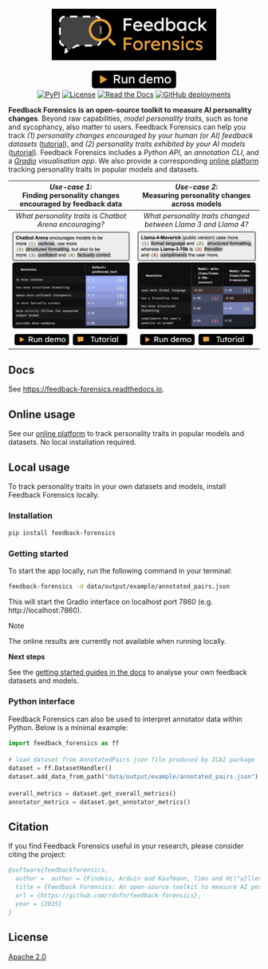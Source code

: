 <p align="center">
  <a href="https://app.feedbackforensics.com/">
  <img src="src/feedback_forensics/assets/feedback_forensics_logo.png" alt="Feebdack Forensics Logo" width="330px"></a>
  <br>
  <a href="https://app.feedbackforensics.com/">
  <img src="docs/img/demo_v4.gif" alt="" width="650px"></a>
  <br>
  <a href="https://app.feedbackforensics.com/">
  <img src="docs/img/button_demo_v2.png" alt="Run demo" width="170px"></a>
  <br>
  <a href="https://pypi.org/project/feedback-forensics/">
  <img alt="PyPI" src="https://img.shields.io/pypi/v/feedback-forensics?logo=python&logoColor=f59e0d&labelColor=black&color=52525b"></a>
  <a href="https://github.com/rdnfn/feedback-forensics/blob/main/LICENSE"><img alt="License" src="https://img.shields.io/pypi/l/feedback-forensics?labelColor=black&color=52525b"></a>
  <a href="https://feedback-forensics.readthedocs.io/en/latest/">
  <img alt="Read the Docs" src="https://img.shields.io/readthedocs/feedback-forensics?labelColor=black&logo=readthedocs&logoColor=white"></a>
  <a href="https://github.com/rdnfn/feedback-forensics/deployments/pypi">
  <img alt="GitHub deployments" src="https://img.shields.io/github/deployments/rdnfn/feedback-forensics/pypi?label=package%20build&labelColor=black&logo=github&logoColor=white"></a>
</p>


**Feedback Forensics is an open-source toolkit to measure AI personality changes**. Beyond raw capabilities, *model personality traits*, such as tone and sycophancy, also matter to users. Feedback Forensics can help you track *(1) personality changes encouraged by your human (or AI) feedback datasets* ([tutorial](https://feedback-forensics.readthedocs.io/en/latest/guide/feedback.html)), and *(2) personality traits exhibited by your AI models* ([tutorial](https://feedback-forensics.readthedocs.io/en/latest/guide/models.html)). Feedback Forensics includes a *Python API*, an *annotation CLI*, and a *[Gradio](https://www.gradio.app/) visualisation app*. We also provide a corresponding [online platform](https://app.feedbackforensics.com) tracking personality traits in popular models and datasets.


| *Use-case 1:*<br>Finding personality changes encouraged by feedback data| *Use-case 2:*<br>Measuring personality changes across models|
|:---:|:---:|
|*What personality traits is Chatbot Arena encouraging?*|*What personality traits changed between Llama 3 and Llama 4?*|
|<img src="docs/img/example_feedback_v1.png" alt="example_feedback" width="350px">|<img src="docs/img/example_models_v1.png" alt="example_models" width="350px">|
<a href="https://app.feedbackforensics.com?data=chatbot_arena"><img src="docs/img/button_demo_v2.png" alt="Run demo" width="110px"></a>  <a href="https://feedback-forensics.readthedocs.io/en/latest/guide/feedback.html"><img src="docs/img/button_tutorial.png" alt="Open tutorial" width="110px"></a>|<a href="https://app.feedbackforensics.com/?data=model_comparison&ann_cols=model_metallamallama370binstruct,model_metallamallama4maverick"><img src="docs/img/button_demo_v2.png" alt="Run demo" width="110px"></a>  <a href="https://feedback-forensics.readthedocs.io/en/latest/guide/models.html"><img src="docs/img/button_tutorial.png" alt="Open tutorial" width="110px"></a>|

## Docs

See https://feedback-forensics.readthedocs.io.

## Online usage

See our [online platform](https://app.feedbackforensics.com) to track personality traits in popular models and datasets. No local installation required.

## Local usage

To track personality traits in your own datasets and models, install Feedback Forensics locally.

### Installation

```sh
pip install feedback-forensics
```

### Getting started

To start the app locally, run the following command in your terminal:

```sh
feedback-forensics -d data/output/example/annotated_pairs.json
```

This will start the Gradio interface on localhost port 7860 (e.g. http://localhost:7860).

> [!NOTE]
> The online results are currently not available when running locally.

**Next steps**

See the [getting started guides in the docs](https://feedback-forensics.readthedocs.io/en/dev-docs-update/guide/index.html) to analyse your own feedback datasets and models.

### Python interface

Feedback Forensics can also be used to interpret annotator data within Python. Below is a minimal example:

```python
import feedback_forensics as ff

# load dataset from AnnotatedPairs json file produced by ICAI package
dataset = ff.DatasetHandler()
dataset.add_data_from_path("data/output/example/annotated_pairs.json")

overall_metrics = dataset.get_overall_metrics()
annotator_metrics = dataset.get_annotator_metrics()
```

## Citation

If you find Feedback Forensics useful in your research, please consider citing the project:

```bibtex
@software{feedbackforensics,
  author =  author = {Findeis, Arduin and Kaufmann, Timo and H{\"u}llermeier, Eyke and Mullins, Robert},
  title = {Feedback Forensics: An open-source toolkit to measure AI personality changes},
  url = {https://github.com/rdnfn/feedback-forensics},
  year = {2025}
}
```

## License

[Apache 2.0](LICENSE)